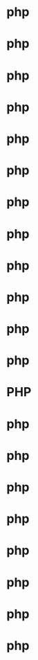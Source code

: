 # php
# php
# php
# php
# php
# php
# php
# php
# php
# php
# php
# php
# PHP
# php
# php
# php
# php
# php
# php
# php
# php
